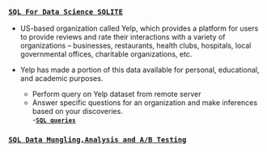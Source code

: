 ### [**`SQL For Data Science SQLITE`**](https://www.coursera.org/learn/sql-for-data-science/home/welcome)

- US-based organization called Yelp, which provides a platform for users to provide reviews and rate their interactions with a variety of organizations – businesses, restaurants, health clubs, hospitals, local governmental offices, charitable organizations, etc.
- Yelp has made a portion of this data available for personal, educational, and academic purposes.

  - Perform query on Yelp dataset from remote server
  - Answer specific questions for an organization and make
    inferences based on your discoveries.  
    -[**`SQL queries`**](https://github.com/kuta-ndze/SQL-Basics-For-Data-Science/blob/main/Yelpdatasetquery.sql)

### [**`SQL Data Mungling,Analysis and A/B Testing`**](https://www.coursera.org/learn/data-wrangling-analysis-abtesting/home/welcome)
